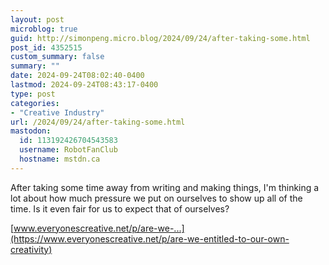 ```yaml
---
layout: post
microblog: true
guid: http://simonpeng.micro.blog/2024/09/24/after-taking-some.html
post_id: 4352515
custom_summary: false
summary: ""
date: 2024-09-24T08:02:40-0400
lastmod: 2024-09-24T08:43:17-0400
type: post
categories:
- "Creative Industry"
url: /2024/09/24/after-taking-some.html
mastodon:
  id: 113192426704543583
  username: RobotFanClub
  hostname: mstdn.ca
---
```

After taking some time away from writing and making things, I'm thinking a lot about how much pressure we put on ourselves to show up all of the time. Is it even fair for us to expect that of ourselves?

[www.everyonescreative.net/p/are-we-...](https://www.everyonescreative.net/p/are-we-entitled-to-our-own-creativity)
